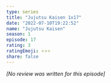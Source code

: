 ```yaml
---
type: series
title: "Jujutsu Kaisen 1x17"
date: "2022-07-10T19:22:52"
name: "Jujutsu Kaisen"
season: 1
episode: 17
rating: 3
ratingEmoji: ⭐️⭐️⭐️
share: false
---
```


*[No review was written for this episode]*

